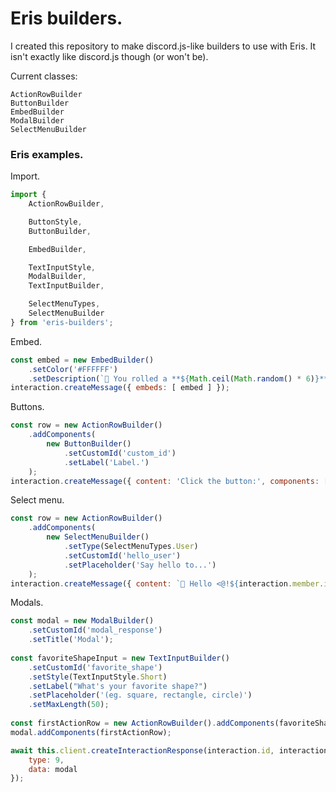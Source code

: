 # Eris builders.

I created this repository to make discord.js-like builders to use with Eris. It isn't exactly like discord.js though (or won't be).

Current classes:
```
ActionRowBuilder
ButtonBuilder
EmbedBuilder
ModalBuilder
SelectMenuBuilder
```

### Eris examples.

Import.
```js
import {
    ActionRowBuilder,

    ButtonStyle,
    ButtonBuilder,

    EmbedBuilder,

    TextInputStyle,
    ModalBuilder,
    TextInputBuilder,

    SelectMenuTypes,
    SelectMenuBuilder
} from 'eris-builders';
```

Embed.
```js
const embed = new EmbedBuilder()
    .setColor('#FFFFFF')
    .setDescription(`🎲 You rolled a **${Math.ceil(Math.random() * 6)}**.`);
interaction.createMessage({ embeds: [ embed ] });
```

Buttons.
```js
const row = new ActionRowBuilder()
    .addComponents(
        new ButtonBuilder()
            .setCustomId('custom_id')
            .setLabel('Label.')
    );
interaction.createMessage({ content: 'Click the button:', components: [ row ] });
```

Select menu.
```js
const row = new ActionRowBuilder()
    .addComponents(
        new SelectMenuBuilder()
            .setType(SelectMenuTypes.User)
            .setCustomId('hello_user')
            .setPlaceholder('Say hello to...')
    );
interaction.createMessage({ content: `👋 Hello <@!${interaction.member.id}>.`, components: [ row ] });
```

Modals.
```js
const modal = new ModalBuilder()
    .setCustomId('modal_response')
    .setTitle('Modal');
        
const favoriteShapeInput = new TextInputBuilder()
    .setCustomId('favorite_shape')
    .setStyle(TextInputStyle.Short)
    .setLabel("What's your favorite shape?")
    .setPlaceholder('(eg. square, rectangle, circle)')
    .setMaxLength(50);
        
const firstActionRow = new ActionRowBuilder().addComponents(favoriteShapeInput);
modal.addComponents(firstActionRow);

await this.client.createInteractionResponse(interaction.id, interaction.token, {
    type: 9,
    data: modal
});
```